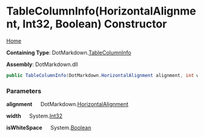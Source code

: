 # TableColumnInfo\(HorizontalAlignment, Int32, Boolean\) Constructor

[Home](../../../README.md)

**Containing Type**: DotMarkdown\.[TableColumnInfo](../README.md)

**Assembly**: DotMarkdown\.dll

```csharp
public TableColumnInfo(DotMarkdown.HorizontalAlignment alignment, int width, bool isWhiteSpace)
```

### Parameters

**alignment** &emsp; DotMarkdown\.[HorizontalAlignment](../../HorizontalAlignment/README.md)

**width** &emsp; System\.[Int32](https://docs.microsoft.com/en-us/dotnet/api/system.int32)

**isWhiteSpace** &emsp; System\.[Boolean](https://docs.microsoft.com/en-us/dotnet/api/system.boolean)